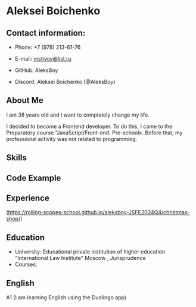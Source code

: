 # Aleksei Boichenko


## Contact information:
* Phone: +7 (978) 213-61-76

* E-mail: mstivoy@list.ru

* GitHub: AleksBoy

* Discord: Aleksei Boichenko (@AleksBoy)
  

## About Me

I am 38 years old and I want to completely change my life. 


I decided to become a Frontend developer. To do this, I came to the Preparatory course "JavaScript/Front-end. Pre-school». Before that, my professional activity was not related to programming.



## Skills



## Code Example



## Experience

(https://rolling-scopes-school.github.io/aleksboy-JSFE2024Q4/christmas-shop/)



## Education

* University: Educational private institution of higher education "International Law Institute" Moscow , Jurisprudence
* Courses:



## English
A1 (I am learning English using the Duolingo app)
